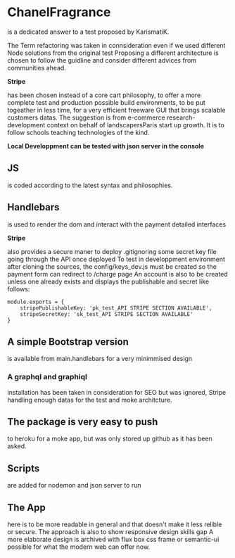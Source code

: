 # ChanelFragrance 

is a dedicated answer to a test proposed by KarismatiK.

The Term refactoring was taken in connsideration even if we used different Node solutions from the original test
Proposing a different architecture is chosen to follow the guidline and consider different advices
from communities ahead.


**Stripe**

has been chosen instead of a core cart philosophy, to offer a more complete test and production possible build environments, to be put togeather in less time, for a very efficient freeware GUI that brings scalable customers datas.
The suggestion is from e-commerce research-development context on behalf of landscapersParis start up growth. It is to follow schools teaching technologies of the kind.

**Local Developpment can be tested with json server in the console**


## JS 
is coded according to the latest syntax and philosophies.


## Handlebars 
is used to render the dom and interact with the payment detailed interfaces


**Stripe**

also provides a secure maner to deploy .gitignoring some secret key file going through the API once deployed
To test in developpment environment after cloning the sources, the config/keys_dev.js must be created so the payment form can redirect to /charge page
An account is also to be created unless one already exists and displays the publishable and secret
like follows:

```
module.exports = {
	stripePublishableKey: 'pk_test_API STRIPE SECTION AVAILABLE',
	stripeSecretKey: 'sk_test_API STRIPE SECTION AVAILABLE'
}
```

## A simple Bootstrap version
is available from main.handlebars for a very minimmised design


### A graphql and graphiql 
installation has been taken in consideration for SEO but was ignored, Stripe handling enough datas for the test and moke architcture.


## The package is very easy to push 
to heroku for a moke app, but was only stored up github as it has been asked.


## Scripts 

are added for nodemon and json server to run


## The App 
here is to be more readable in general and that doesn't make it less relible or secure. The approach is also to show responsive design skills gap
A more elaborate design is archived with flux box css frame or semantic-ui possible for what the modern web can offer now.
